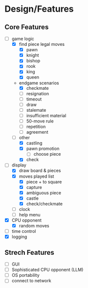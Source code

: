 # Design/Features

## Core Features

- [ ] game logic
  - [x] find piece legal moves
    - [x] pawn
    - [x] knight
    - [x] bishop
    - [x] rook
    - [x] king
    - [x] queen
  - endgame scenarios
    - [x]  checkmate
    - [ ]  resignation
    - [ ]  timeout
    - [ ]  draw
      - [ ]  stalemate
      - [ ]  insufficient material
      - [ ]  50-move rule
      - [ ]  repetition
      - [ ]  agreement
  - [ ] other
    - [x] castling
    - [x] pawn promotion
      - [ ] choose piece
    - [x] check
- [ ] display
  - [x] draw board & pieces
  - [x] moves played list
    - [x] piece + to square
    - [x] capture
    - [x] ambiguous piece
    - [x] castle
    - [x] check/checkmate
  - [ ] clock
  - [ ] help menu
- [x] CPU opponent
  - [x] random moves
- [ ] time control
- [x] logging

## Strech Features

- [ ] GUI
- [ ] Sophisticated CPU opponent (LLM)
- [ ] OS portability
- [ ] connect to network
